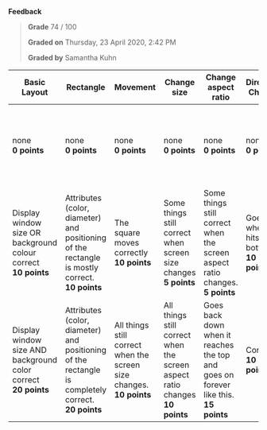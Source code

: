 **Feedback**

> **Grade** 74 / 100
>
> **Graded on** Thursday, 23 April 2020, 2:42 PM
>
> **Graded by** Samantha Kuhn

| Basic Layout | **Rectangle** | **Movement** | **Change size** | **Change aspect ratio** | **Direction Change** | **Start stop** | **Moves in steps** | **Errors** |
| --- | --- | --- | --- | --- | --- | --- | --- | --- |
| none<br>**0 points** | none<br>**0 points** | none<br>**0 points** | none<br>**0 points** | none<br>**0 points** | none<br>**0 points** | none<br>**0 points** | none<br>**0 points** | Major Error (including use of frameRate or delay)<br>**-20 points** |
| Display window size OR background colour correct<br>**10 points** | Attributes (color, diameter) and positioning of the rectangle is mostly correct.<br>**10 points** | The square moves correctly<br>**10 points** | Some things still correct when screen size changes<br>**5 points** | Some things still correct when the screen aspect ratio changes.<br>**5 points** | Goes up when it hits the bottom<br>**10 points** | starts and stops when space key is pressed<br>**5 points** | In some fashion<br>**4 points** | Error (including incorrect filename)<br>**-10 points** |
| Display window size AND background color correct<br>**20 points** | Attributes (color, diameter) and positioning of the rectangle is completely correct.<br>**20 points** |  All things still correct when the screen size changes.<br>**10 points** | All things still correct when the screen aspect ratio changes<br>**10 points** | Goes back down when it reaches the top and goes on forever like this.<br>**15 points** | Correctly<br>**10 points** | Minor error | No errors <br>**0 points**</br>

